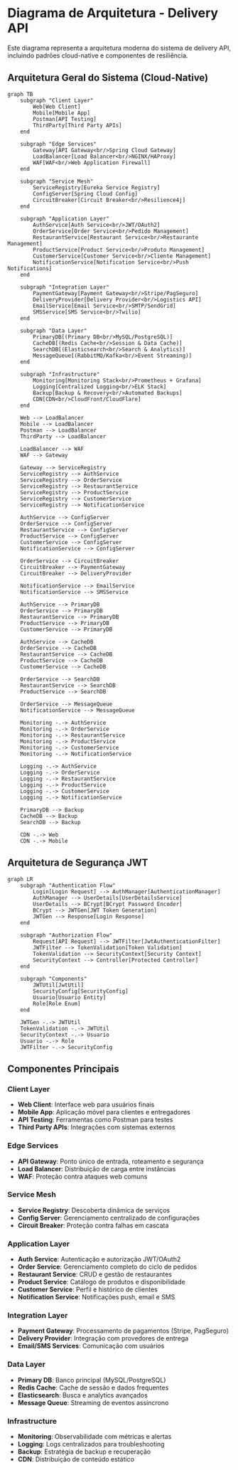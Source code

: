 # Diagrama de Arquitetura - Delivery API

Este diagrama representa a arquitetura moderna do sistema de delivery API, incluindo padrões cloud-native e componentes de resiliência.

## Arquitetura Geral do Sistema (Cloud-Native)

```mermaid
graph TB
    subgraph "Client Layer"
        Web[Web Client]
        Mobile[Mobile App]
        Postman[API Testing]
        ThirdParty[Third Party APIs]
    end
    
    subgraph "Edge Services"
        Gateway[API Gateway<br/>Spring Cloud Gateway]
        LoadBalancer[Load Balancer<br/>NGINX/HAProxy]
        WAF[WAF<br/>Web Application Firewall]
    end
    
    subgraph "Service Mesh"
        ServiceRegistry[Eureka Service Registry]
        ConfigServer[Spring Cloud Config]
        CircuitBreaker[Circuit Breaker<br/>Resilience4j]
    end
    
    subgraph "Application Layer"
        AuthService[Auth Service<br/>JWT/OAuth2]
        OrderService[Order Service<br/>Pedido Management]
        RestaurantService[Restaurant Service<br/>Restaurante Management]
        ProductService[Product Service<br/>Produto Management]
        CustomerService[Customer Service<br/>Cliente Management]
        NotificationService[Notification Service<br/>Push Notifications]
    end
    
    subgraph "Integration Layer"
        PaymentGateway[Payment Gateway<br/>Stripe/PagSeguro]
        DeliveryProvider[Delivery Provider<br/>Logistics API]
        EmailService[Email Service<br/>SMTP/SendGrid]
        SMSService[SMS Service<br/>Twilio]
    end
    
    subgraph "Data Layer"
        PrimaryDB[(Primary DB<br/>MySQL/PostgreSQL)]
        CacheDB[(Redis Cache<br/>Session & Data Cache)]
        SearchDB[(Elasticsearch<br/>Search & Analytics)]
        MessageQueue[(RabbitMQ/Kafka<br/>Event Streaming)]
    end
    
    subgraph "Infrastructure"
        Monitoring[Monitoring Stack<br/>Prometheus + Grafana]
        Logging[Centralized Logging<br/>ELK Stack]
        Backup[Backup & Recovery<br/>Automated Backups]
        CDN[CDN<br/>CloudFront/CloudFlare]
    end
    
    Web --> LoadBalancer
    Mobile --> LoadBalancer
    Postman --> LoadBalancer
    ThirdParty --> LoadBalancer
    
    LoadBalancer --> WAF
    WAF --> Gateway
    
    Gateway --> ServiceRegistry
    ServiceRegistry --> AuthService
    ServiceRegistry --> OrderService
    ServiceRegistry --> RestaurantService
    ServiceRegistry --> ProductService
    ServiceRegistry --> CustomerService
    ServiceRegistry --> NotificationService
    
    AuthService --> ConfigServer
    OrderService --> ConfigServer
    RestaurantService --> ConfigServer
    ProductService --> ConfigServer
    CustomerService --> ConfigServer
    NotificationService --> ConfigServer
    
    OrderService --> CircuitBreaker
    CircuitBreaker --> PaymentGateway
    CircuitBreaker --> DeliveryProvider
    
    NotificationService --> EmailService
    NotificationService --> SMSService
    
    AuthService --> PrimaryDB
    OrderService --> PrimaryDB
    RestaurantService --> PrimaryDB
    ProductService --> PrimaryDB
    CustomerService --> PrimaryDB
    
    AuthService --> CacheDB
    OrderService --> CacheDB
    RestaurantService --> CacheDB
    ProductService --> CacheDB
    CustomerService --> CacheDB
    
    OrderService --> SearchDB
    RestaurantService --> SearchDB
    ProductService --> SearchDB
    
    OrderService --> MessageQueue
    NotificationService --> MessageQueue
    
    Monitoring -.-> AuthService
    Monitoring -.-> OrderService
    Monitoring -.-> RestaurantService
    Monitoring -.-> ProductService
    Monitoring -.-> CustomerService
    Monitoring -.-> NotificationService
    
    Logging -.-> AuthService
    Logging -.-> OrderService
    Logging -.-> RestaurantService
    Logging -.-> ProductService
    Logging -.-> CustomerService
    Logging -.-> NotificationService
    
    PrimaryDB --> Backup
    CacheDB --> Backup
    SearchDB --> Backup
    
    CDN -.-> Web
    CDN -.-> Mobile
```

## Arquitetura de Segurança JWT

```mermaid
graph LR
    subgraph "Authentication Flow"
        Login[Login Request] --> AuthManager[AuthenticationManager]
        AuthManager --> UserDetails[UserDetailsService]
        UserDetails --> BCrypt[BCrypt Password Encoder]
        BCrypt --> JWTGen[JWT Token Generation]
        JWTGen --> Response[Login Response]
    end
    
    subgraph "Authorization Flow"
        Request[API Request] --> JWTFilter[JwtAuthenticationFilter]
        JWTFilter --> TokenValidation[Token Validation]
        TokenValidation --> SecurityContext[Security Context]
        SecurityContext --> Controller[Protected Controller]
    end
    
    subgraph "Components"
        JWTUtil[JwtUtil]
        SecurityConfig[SecurityConfig]
        Usuario[Usuario Entity]
        Role[Role Enum]
    end
    
    JWTGen -.-> JWTUtil
    TokenValidation -.-> JWTUtil
    SecurityContext -.-> Usuario
    Usuario -.-> Role
    JWTFilter -.-> SecurityConfig
```

## Componentes Principais

### Client Layer

- **Web Client**: Interface web para usuários finais
- **Mobile App**: Aplicação móvel para clientes e entregadores
- **API Testing**: Ferramentas como Postman para testes
- **Third Party APIs**: Integrações com sistemas externos

### Edge Services

- **API Gateway**: Ponto único de entrada, roteamento e segurança
- **Load Balancer**: Distribuição de carga entre instâncias
- **WAF**: Proteção contra ataques web comuns

### Service Mesh

- **Service Registry**: Descoberta dinâmica de serviços
- **Config Server**: Gerenciamento centralizado de configurações
- **Circuit Breaker**: Proteção contra falhas em cascata

### Application Layer

- **Auth Service**: Autenticação e autorização JWT/OAuth2
- **Order Service**: Gerenciamento completo do ciclo de pedidos
- **Restaurant Service**: CRUD e gestão de restaurantes
- **Product Service**: Catálogo de produtos e disponibilidade
- **Customer Service**: Perfil e histórico de clientes
- **Notification Service**: Notificações push, email e SMS

### Integration Layer

- **Payment Gateway**: Processamento de pagamentos (Stripe, PagSeguro)
- **Delivery Provider**: Integração com provedores de entrega
- **Email/SMS Services**: Comunicação com usuários

### Data Layer

- **Primary DB**: Banco principal (MySQL/PostgreSQL)
- **Redis Cache**: Cache de sessão e dados frequentes
- **Elasticsearch**: Busca e analytics avançados
- **Message Queue**: Streaming de eventos assíncrono

### Infrastructure

- **Monitoring**: Observabilidade com métricas e alertas
- **Logging**: Logs centralizados para troubleshooting
- **Backup**: Estratégia de backup e recuperação
- **CDN**: Distribuição de conteúdo estático
